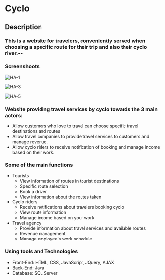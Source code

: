 # Cyclo
## Description

### This is a website for travelers, conveniently served when choosing a specific route for their trip and also their cyclo river.--

### Screenshoots
![HA-1](https://user-images.githubusercontent.com/87563979/231052852-d0d790e6-6112-45bc-a0f6-f93375f5b742.png)

![HA-3](https://user-images.githubusercontent.com/87563979/231052946-79fad163-8a77-4015-b8f2-7aa07b8656ab.png)

![HA-5](https://user-images.githubusercontent.com/87563979/231052963-16dc0e5e-db48-461c-860c-3cdaa833188a.png)

### Website providing travel services by cyclo towards the 3 main actors:
 - Allow customers who love to travel can choose specific travel destinations and routes 
 - Allow travel companies to provide travel services to customers and manage revenue.
 - Allow cyclo riders to receive notification of booking and manage income based on their work.
 
 
 ### Some of the main functions
  + Tourists
    - View information of routes in tourist destinations
    - Specific route selection
    - Book a driver
    - View information about the routes taken
  + Cyclo riders
    - Receive notifications about travelers booking cyclo
    - View route information
    - Manage income based on your work
  + Travel agency
    - Provide information about travel services and available routes
    - Revenue management
    - Manage employee's work schedule
 
### Using tools and Technologies
 - Front-End: HTML, CSS, JavaScript, JQuery, AJAX
 - Back-End: Java
 - Database: SQL Server
